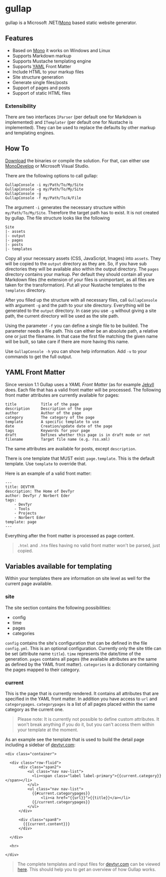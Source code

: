 # gullap

gullap is a Microsoft .NET/[Mono](http://www.mono-project.com "Mono") based static website generator.

## Features

* Based on [Mono](http://www.mono-project.org "Mono") it works on Windows and Linux
* Supports Markdown markup
* Supports Mustache templating engine
* Supports [YAML](http://yaml.org/ "YAML") Front Matter
* Include HTML to your markup files
* Site structure generation
* Generate single files/posts
* Support of pages and posts
* Support of static HTML files

### Extensibility

There are two interfaces `IParser` (per default one for Markdown is implemented) and `ITemplater` (per default one for Nustache is implemented). They can be used to replace the defaults by other markup and templating engines.

## How To

[Download](http://devtyr.com/projects/gullap/gullap-download.html "Gullap Download") the binaries or compile the solution. For that, can either use [MonoDevelop](http://monodevelop.com/ "MonoDevelop") or Microsoft Visual Studio.

There are the following options to call gullap:

	GullapConsole -i my/Path/To/My/Site
	GullapConsole -g my/Path/To/My/Site
	GullapConsole -g
	GullapConsole -f my/Path/To/A/File

The argument `-i` generates the necessary structure within `my/Path/To/My/Site`. Therefore the target path has to exist. It is not created by gullap. The file structure looks like the following

	Site
	|- assets
	|- output
	|- pages
	|- posts
	|- templates

Copy all your necessary assets (CSS, JavaScript, Images) into `assets`. They will be copied to the `output` directory as they are. So, if you have sub directories they will be available also within the output directory. The `pages` directory contains your markup. Per default they should contain all your Markdown files (the extension of your files is unimportant, as all files are taken for the transformation). Put all your Nustache templates to the `templates` directory. 

After you filled up the structure with all necessary files, call `GullapConsole` with argument `-g` and the path to your site directory. Everything will be generated to the `output` directory. In case you use `-g` without giving a site path, the current directory will be used as the site path.

Using the parameter `-f` you can define a single file to be builded. The parameter needs a file path. This can either be an absolute path, a relative one or just the filename. In that case the first file matching the given name will be built, so take care if there are more having this name.

Use `GullapConsole -h` you can show help information. Add `-v` to your commands to get the full output.

## YAML Front Matter

Since version 1.1 Gullap uses a *YAML Front Matter* (as for example [Jekyll](http://jekyllrb.com/ "Jekyll") does. Each file that has a valid front matter will be processed. The following front matter attributes are currently available for pages:

	title 			Title of the page
	description		Description of the page
	author			Author of the page
	category 		The category of the page
	template 		A specific template to use
	date			Creation/update date of the page
	tags 			Keywords for your page
	draft			Defines whether this page is in draft mode or not
	filename		Target file name (e.g. rss.xml)

The same attributes are available for posts, except `description`.

There is one template that MUST exist: `page.template`. This is the default template. Use `template` to override that.

Here is an example of a valid front matter:

	---
	title: DEVTYR
	description: The Home of DevTyr
	author: DevTyr / Norbert Eder
	tags: 
	    - DevTyr
	    - Tools
	    - Projects
	    - Norbert Eder
	template: page
	---

Everything after the front matter is processed as page content.

> `.html` and `.htm` files having no valid front matter won't be parsed, just copied.

## Variables available for templating

Within your templates there are information on site level as well for the current page available. 

### site

The site section contains the following possibilities:

* config
* time
* pages
* categories

`config` contains the site's configuration that can be defined in the file `config.yml`. This is an optional configuration. Currently only the site title can be set (attribute name `title`). `time` represents the date/time of the generation. `pages` contains all pages (the available attributes are the same as defined by the YAML front matter). `categories` is a dictionary containing the pages mapped to their category.

### current

This is the page that is currently rendered. It contains all attributes that are specified in the YAML front matter. In addition you have access to `url` and `categorypages`. `categorypages` is a list of all pages placed within the same category as the current one.

> Please note: It is currently not possible to define custom attributes. It won't break anything if you do it, but you can't access them within your template at the moment.

As an example see the template that is used to build the detail page including a sidebar of [devtyr.com](http://devtyr.com "DevTyr"):

	<div class="container">

	  <div class="row-fluid">
	      <div class="span2">
	      	  <ul class="nav nav-list">
	      	  	<li><span class="label label-primary">{{current.category}}</span></li>
	      	  </ul>
			  <ul class="nav nav-list">
			  	{{#current.categorypages}}
			  		<li><a href="{{url}}">{{title}}</a></li>
			  	{{/current.categorypages}}
			  </ul>
		  </div>

		  <div class="span8">
		  	{{{current.content}}}
		  </div>

	  </div>

	  <hr>

	</div>

> The complete templates and input files for [devtyr.com](http://www.devtyr.com "DevTyr") can be viewed [here](https://github.com/devtyr/devtyrcom "GitHub DevTyr Website Repository"). This should help you to get an overview of how Gullap works.
